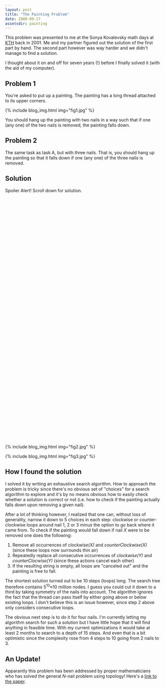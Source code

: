 ```yaml
---
layout: post
title: "The Painting Problem"
date: 2008-09-17
assetsdir: painting
---
```


This problem was presented to me at the Sonya Kovalevsky math days at [KTH](http://www.kth.se) back in 2001. Me and my partner figured out the solution of the first part by hand. The second part however was way harder and we didn't manage to find a solution.

I thought about it on and off for seven years (!) before I finally solved it (with the aid of my computer).

Problem 1
--
You're asked to put up a painting. The painting has a long thread attached to its upper corners.

{% include blog_img.html img="fig1.jpg" %}

You should hang up the painting with two nails in a way such that if one (any one) of the two nails is removed, the painting falls down.

Problem 2
--
The same task as task A, but with three nails. That is, you should hang up the painting so that it falls down if one (any one) of the three nails is removed.

Solution
--
Spoiler Alert! Scroll down for solution.
<br /><br /><br /><br /><br /><br /><br /><br /><br /><br /><br /><br /><br /><br /><br /><br /><br /><br /><br /><br /><br /><br /><br /><br /><br /><br /><br /><br /><br /><br /><br /><br /><br /><br /><br /><br /><br /><br /><br /><br /><br /><br /><br /><br /><br /><br /><br /><br />

{% include blog_img.html img="fig2.jpg" %}

{% include blog_img.html img="fig3.jpg" %}

How I found the solution
--
I solved it by writing an exhaustive search algorithm. How to approach the problem is tricky since there's no obvious set of "choices" for a search algorithm to explore and it's by no means obvious how to easily check whether a solution is correct or not (i.e. how to check if the painting actually falls down upon removing a given nail).

After a lot of thinking however, I realized that one can, without loss of generality, narrow it down to 5 choices in each step: clockwise or counter-clockwise loops around nail 1, 2 or 3 minus the option to go back where it came from. To check if the painting would fall down if nail *X* were to be removed one does the following:

1. Remove all occurrences of *clockwise(X)* and *counterClockwise(X)* (since these loops now surrounds thin air)
2. Repeatedly replace all consecutive occurrences of *clockwise(Y)* and *counterClocwise(Y)* (since these actions cancel each other)
3. If the resulting string is empty, all loops are "canceled out" and the painting is free to fall.
    
The shortest solution turned out to be 10 steps (loops) long. The search tree therefore contains 5<sup>10</sup>&asymp;10 million nodes. I guess you could cut it down to a third by taking symmetry of the nails into account. The algorithm ignores the fact that the thread can pass itself by either going above or below existing loops. I don't believe this is an issue however, since step 2 above only considers consecutive loops.
    
The obvious next step is to do it for four nails. I'm currently letting my algorithm search for such a solution but I have little hope that it will find anything in feasible time. With my current optimizations it would take at least 2 months to search to a depth of 15 steps. And even that is a bit optimistic since the complexity rose from 4 steps to 10 going from 2 nails to 3.
    
An Update!
--
Apparantly this problem has been addressed by proper mathematicians who has solved the general *N*-nail problem using topology! Here's a [link to the paper](http://arxiv.org/pdf/1203.3602.pdf).
